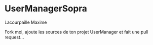 # UserManagerSopra
Lacourpaille Maxime

Fork moi, ajoute les sources de ton projet UserManager et fait une pull request...


